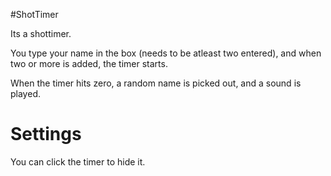 #ShotTimer


Its a shottimer. 

You type your name in the box (needs to be atleast two entered), and when two or more is added, the timer starts.

When the timer hits zero, a random name is picked out, and a sound is played.

Settings
=================================
You can click the timer to hide it.
